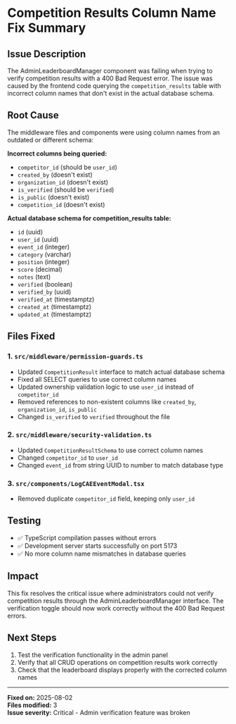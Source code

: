 # Competition Results Column Name Fix Summary

## Issue Description
The AdminLeaderboardManager component was failing when trying to verify competition results with a 400 Bad Request error. The issue was caused by the frontend code querying the `competition_results` table with incorrect column names that don't exist in the actual database schema.

## Root Cause
The middleware files and components were using column names from an outdated or different schema:

**Incorrect columns being queried:**
- `competitor_id` (should be `user_id`)
- `created_by` (doesn't exist)
- `organization_id` (doesn't exist)
- `is_verified` (should be `verified`)
- `is_public` (doesn't exist)
- `competition_id` (doesn't exist)

**Actual database schema for competition_results table:**
- `id` (uuid)
- `user_id` (uuid)
- `event_id` (integer)
- `category` (varchar)
- `position` (integer)
- `score` (decimal)
- `notes` (text)
- `verified` (boolean)
- `verified_by` (uuid)
- `verified_at` (timestamptz)
- `created_at` (timestamptz)
- `updated_at` (timestamptz)

## Files Fixed

### 1. `src/middleware/permission-guards.ts`
- Updated `CompetitionResult` interface to match actual database schema
- Fixed all SELECT queries to use correct column names
- Updated ownership validation logic to use `user_id` instead of `competitor_id`
- Removed references to non-existent columns like `created_by`, `organization_id`, `is_public`
- Changed `is_verified` to `verified` throughout the file

### 2. `src/middleware/security-validation.ts`
- Updated `CompetitionResultSchema` to use correct column names
- Changed `competitor_id` to `user_id`
- Changed `event_id` from string UUID to number to match database type

### 3. `src/components/LogCAEEventModal.tsx`
- Removed duplicate `competitor_id` field, keeping only `user_id`

## Testing
- ✅ TypeScript compilation passes without errors
- ✅ Development server starts successfully on port 5173
- ✅ No more column name mismatches in database queries

## Impact
This fix resolves the critical issue where administrators could not verify competition results through the AdminLeaderboardManager interface. The verification toggle should now work correctly without the 400 Bad Request errors.

## Next Steps
1. Test the verification functionality in the admin panel
2. Verify that all CRUD operations on competition results work correctly
3. Check that the leaderboard displays properly with the corrected column names

---
**Fixed on:** 2025-08-02  
**Files modified:** 3  
**Issue severity:** Critical - Admin verification feature was broken